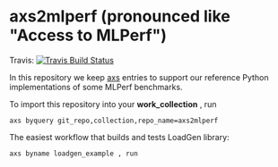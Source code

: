 axs2mlperf (pronounced like "Access to MLPerf")
===============================================

Travis: [![Travis Build Status](https://api.travis-ci.com/krai/axs2mlperf.svg?branch=master&status=passed)](https://app.travis-ci.com/github/krai/axs2mlperf)

In this repository we keep [axs](https://github.com/krai/axs) entries to support our reference Python implementations of some MLPerf benchmarks.

To import this repository into your **work_collection** , run
```
axs byquery git_repo,collection,repo_name=axs2mlperf
```

The easiest workflow that builds and tests LoadGen library:
```
axs byname loadgen_example , run
```
